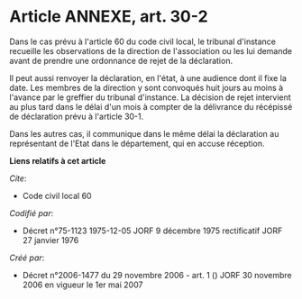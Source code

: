# Article ANNEXE, art. 30-2

Dans le cas prévu à l'article 60 du code civil local, le tribunal d'instance recueille les observations de la direction de
l'association ou les lui demande avant de prendre une ordonnance de rejet de la déclaration.

Il peut aussi renvoyer la déclaration, en l'état, à une audience dont il fixe la date. Les membres de la direction y sont
convoqués huit jours au moins à l'avance par le greffier du tribunal d'instance. La décision de rejet intervient au plus tard
dans le délai d'un mois à compter de la délivrance du récépissé de déclaration prévu à l'article 30-1.

Dans les autres cas, il communique dans le même délai la déclaration au représentant de l'Etat dans le département, qui en
accuse réception.

**Liens relatifs à cet article**

_Cite_:

  - Code civil local 60

_Codifié par_:

  - Décret n°75-1123 1975-12-05 JORF 9 décembre 1975 rectificatif JORF 27 janvier 1976

_Créé par_:

  - Décret n°2006-1477 du 29 novembre 2006 - art. 1 () JORF 30 novembre 2006 en vigueur le 1er mai 2007
